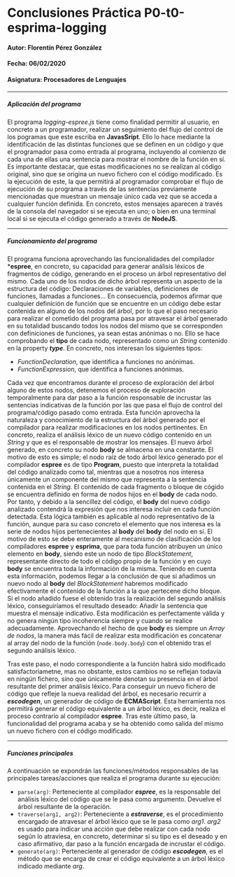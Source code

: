 # Conclusiones Práctica P0-t0-esprima-logging
#### Autor: Florentín Pérez González
#### Fecha: 06/02/2020
#### Asignatura: Procesadores de Lenguajes

---
##### Aplicación del programa
El programa *logging-espree.js* tiene como finalidad permitir al usuario, en concreto a un programador, realizar un seguimiento
del flujo del control de los pogramas que este escriba en __JavasSript__. Ello lo hace mediante la identificación de las distintas
funciones que se definen en un código y que el programador pasa como entrada al programa, incluyendo al comienzo de cada una de ellas una sentencia para mostrar el nombre de la función en sí. Es importante destacar, que estas modificaciones no se realizan al código original, sino que se origina un nuevo fichero con el código modificado. Es la ejecución de este, la que permitirá al programador comprobar el flujo de ejecución de su programa a través de las sentencias previamente mencionadas que muestran un mensaje único cada vez que se acceda a cualquier función definida. En concreto, estos mensajes aparecen a través de la consola del navegador si se ejecuta en uno; o bien en una terminal local si se ejecuta el código generado a través de __NodeJS__.

---
##### Funcionamiento del programa
El programa funciona aprovechando las funcionalidades del compilador ***espree**, en concreto, su capacidad para generar análisis
léxicos de fragmentos de código, generando en el proceso un árbol representativo del mismo. Cada uno de los nodos de dicho árbol
representa un aspecto de la estructura del código: Declaraciones de variables, definiciones de funciones, llamadas a funciones...
En consecuencia, podemos afirmar que cualquier definición de función que se encuentre en un código debe estar contenida en alguno
de los nodos del árbol, por lo que el paso necesario para realizar el cometido del programa pasa por atravesar el árbol generado
en su totalidad buscando todos los nodos del mismo que se corresponden con definiciones de funciones, ya sean estas anónimas o no.
Ello se hace comprobando el **tipo** de cada nodo, representado como un *String* contenido en la property ***type***. En concreto,
nos interesan los siguientes tipos:

- *FunctionDeclaration*, que identifica a funciones no anónimas.
- *FunctionExpression*, que identifica a funciones anónimas.

Cada vez que encontramos durante el proceso de exploración del árbol alguno de estos nodos, detenemos el proceso de exploración
temporalmente para dar paso a la función responsable de incrustar las sentencias indicativas de la función por las que pasa el flujo
de control del programa/código pasado como entrada. Esta función aprovecha la naturaleza y conocimiento de la estructura del árbol
generado por el compilador para realizar modificaciones en los nodos pertinentes. En concreto, realiza el análisis léxico de un nuevo
código contenido en un *String* y que es el responsable de mostrar los mensajes. El nuevo árbol generado, en concreto su nodo **body**
se almacena en una constante. El motivo de esto es simple; el nodo raíz de todo árbol léxico generado por el compilador **espree**
es de tipo **Program**, puesto que interpreta la totalidad del código analizado como tal, mientras que a nosotros nos interesa
únicamente un componente del mismo que representa a la sentencia contenida en el *String*. El contenido de cada fragmento o bloque
de cógido se encuentra definido en forma de nodos hijos en el **body** de cada nodo. Por tanto, y debido a la sencillez del código, el
**body** del nuevo código analizado contendrá la expresión que nos interesa incluir en cada función detectada. Esta lógica también es
aplicable al nodo representativo de la función, aunque para su caso concreto el elemento que nos interesa es la serie de nodos hijos
pertenecientes al **body** del **body** del nodo en sí. El motivo de esto se debe enteramente al mecanismo de clasificación de los
compiladores **espree** y **esprima**, que para toda función atribuyen un único elemento en **body**, siendo este un nodo de tipo
*BlockStatement*, representante directo de todo el código propio de la función y en cuyo **body** se encuentra toda la información de
la misma. Teniendo en cuenta esta información, podemos llegar a la conclusión de que si añadimos un nuevo nodo al **body** del
*BlockStatement* habremos modificado efectivamente el contenido de la función a la que pertecene dicho bloque. Si el nodo añadido
fuese el obtenido tras la realización del segundo análisis léxico, conseguiríamos el resultado deseado: Añadir la sentencia que
muestra el mensaje indicativo. Esta modificación es perfectamente válida y no genera ningún tipo incoherencia siempre y cuando se
realice adecuadamente. Aprovechando el hecho de que **body** es siempre un *Array de nodos*, la manera más fácil de realizar esta
modificación es concatenar al array del nodo de la función (`node.body.body`) con el obtenido tras el segundo análisis
léxico.

Tras este paso, el nodo correspondiente a la función habrá sido modificado satisfactoriametne, mas no obstante, estos cambios no se
reflejan todavía en ningún fichero, sino que únicamente denotan su presencia en el árbol resultante del primer análisis léxico. Para
conseguir un nuevo fichero de código que refleje la nueva realidad del árbol, es necesario recurrir a ***escodegen***, un generador
de código de **ECMAScript**. Esta herramienta nos permitirá generar el código equivalente a un árbol léxico, es decir, realiza
el proceso contrario al compilador **espree**. Tras este último paso, la funcionalidad del programa acaba y se ha obtenido como salida
del mismo un nuevo fichero con el código modificado.

---
##### Funciones principales
A continuación se expondrán las funciones/métodos responsables de las principales tareas/acciones que realiza el programa durante su
ejecución:

- `parse(arg)`: Perteneciente al compilador ***espree***, es la responsable del análisis léxico del código que se le pasa como argumento. Devuelve el árbol resultante de la operación.
- `traverse(arg1, arg2)`: Perteneciente a ***estraverse***, es el procedimiento encargado de atravesar el árbol léxico que se le pasa como *arg1*. *arg2* es usado para indicar una acción que debe realizar con cada nodo según lo atraviesa, en concreto, determinar si su tipo es el deseado y en caso afirmativo, dar paso a la función encargada de incrustar el código.
- `generate(arg)`: Perteneciente al generador de código ***escodegen***, es el método que se encarga de crear el código equivalente a un árbol léxico indicado mediante *arg*.
